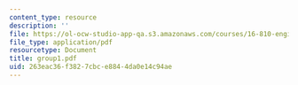 ```yaml
---
content_type: resource
description: ''
file: https://ol-ocw-studio-app-qa.s3.amazonaws.com/courses/16-810-engineering-design-and-rapid-prototyping-january-iap-2005/263eac36f3827cbce8844da0e14c94ae_group1.pdf
file_type: application/pdf
resourcetype: Document
title: group1.pdf
uid: 263eac36-f382-7cbc-e884-4da0e14c94ae
---
```

